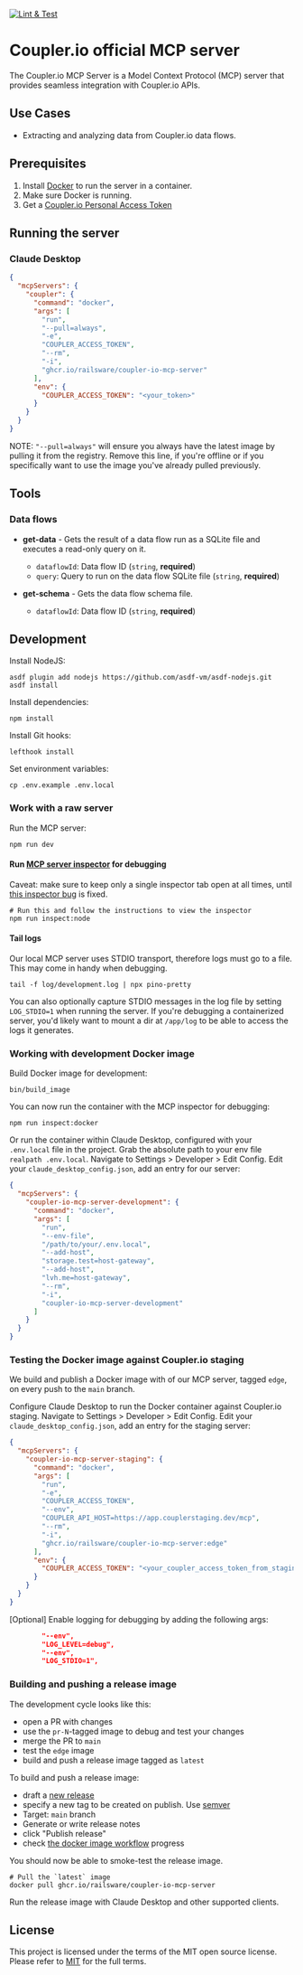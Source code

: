 [![Lint & Test](https://github.com/railsware/coupler-io-mcp-server/actions/workflows/lint-and-test.yml/badge.svg)](https://github.com/railsware/coupler-io-mcp-server/actions/workflows/lint-and-test.yml)

# Coupler.io official MCP server
The Coupler.io MCP Server is a Model Context Protocol (MCP) server that provides seamless integration with Coupler.io APIs.

## Use Cases
- Extracting and analyzing data from Coupler.io data flows.

## Prerequisites
1. Install [Docker](https://www.docker.com/) to run the server in a container.
2. Make sure Docker is running.
3. Get a [Coupler.io Personal Access Token](https://app.coupler.io/app/ai_features)

## Running the server
### Claude Desktop
```json
{
  "mcpServers": {
    "coupler": {
      "command": "docker",
      "args": [
        "run",
        "--pull=always",
        "-e",
        "COUPLER_ACCESS_TOKEN",
        "--rm",
        "-i",
        "ghcr.io/railsware/coupler-io-mcp-server"
      ],
      "env": {
        "COUPLER_ACCESS_TOKEN": "<your_token>"
      }
    }
  }
}
```

NOTE: `"--pull=always"` will ensure you always have the latest image by pulling it from the registry.
Remove this line, if you're offline or if you specifically want to use the image you've already pulled previously.

## Tools
### Data flows
- **get-data** - Gets the result of a data flow run as a SQLite file and executes a read-only query on it.
  - `dataflowId`: Data flow ID (`string`, **required**)
  - `query`: Query to run on the data flow SQLite file (`string`, **required**)

- **get-schema** - Gets the data flow schema file.
  - `dataflowId`: Data flow ID (`string`, **required**)

## Development

Install NodeJS:
```shell
asdf plugin add nodejs https://github.com/asdf-vm/asdf-nodejs.git
asdf install
```

Install dependencies:
```shell
npm install
```

Install Git hooks:
```shell
lefthook install
```

Set environment variables:
```shell
cp .env.example .env.local
```

### Work with a raw server
Run the MCP server:
```shell
npm run dev
```

#### Run [MCP server inspector](https://github.com/modelcontextprotocol/inspector) for debugging
Caveat: make sure to keep only a single inspector tab open at all times, until [this inspector bug](https://github.com/modelcontextprotocol/inspector/issues/302) is fixed.
```shell
# Run this and follow the instructions to view the inspector
npm run inspect:node
```

#### Tail logs
Our local MCP server uses STDIO transport, therefore logs must go to a file. This may come in handy when debugging.
```shell
tail -f log/development.log | npx pino-pretty
```
You can also optionally capture STDIO messages in the log file by setting `LOG_STDIO=1` when running the server.
If you're debugging a containerized server, you'd likely want to mount a dir at `/app/log` to be able to access the logs it generates.

### Working with development Docker image
Build Docker image for development:
```shell
bin/build_image
```

You can now run the container with the MCP inspector for debugging:
```shell
npm run inspect:docker
```

Or run the container within Claude Desktop, configured with your `.env.local` file in the project.
Grab the absolute path to your env file `realpath .env.local`.
Navigate to Settings > Developer > Edit Config.
Edit your `claude_desktop_config.json`, add an entry for our server:
```json
{
  "mcpServers": {
    "coupler-io-mcp-server-development": {
      "command": "docker",
      "args": [
        "run",
        "--env-file",
        "/path/to/your/.env.local",
        "--add-host",
        "storage.test=host-gateway",
        "--add-host",
        "lvh.me=host-gateway",
        "--rm",
        "-i",
        "coupler-io-mcp-server-development"
      ]
    }
  }
}
```

### Testing the Docker image against Coupler.io staging
We build and publish a Docker image with of our MCP server, tagged `edge`, on every push to the `main` branch.

Configure Claude Desktop to run the Docker container against Coupler.io staging.
Navigate to Settings > Developer > Edit Config.
Edit your `claude_desktop_config.json`, add an entry for the staging server:
```json
{
  "mcpServers": {
    "coupler-io-mcp-server-staging": {
      "command": "docker",
      "args": [
        "run",
        "-e",
        "COUPLER_ACCESS_TOKEN",
        "--env",
        "COUPLER_API_HOST=https://app.couplerstaging.dev/mcp",
        "--rm",
        "-i",
        "ghcr.io/railsware/coupler-io-mcp-server:edge"
      ],
      "env": {
        "COUPLER_ACCESS_TOKEN": "<your_coupler_access_token_from_staging>"
      }
    }
  }
}
```

[Optional] Enable logging for debugging by adding the following args:
```json
        "--env",
        "LOG_LEVEL=debug",
        "--env",
        "LOG_STDIO=1",
```

### Building and pushing a release image
The development cycle looks like this:
- open a PR with changes
- use the `pr-N`-tagged image to debug and test your changes
- merge the PR to `main`
- test the `edge` image
- build and push a release image tagged as `latest`

To build and push a release image:
- draft a [new release](https://github.com/railsware/coupler-io-mcp-server/releases/new?target=main)
- specify a new tag to be created on publish. Use [semver](https://semver.org/)
- Target: `main` branch
- Generate or write release notes
- click "Publish release"
- check [the docker image workflow](https://github.com/railsware/coupler-io-mcp-server/actions/workflows/publish-docker-image.yml) progress

You should now be able to smoke-test the release image.
```shell
# Pull the `latest` image
docker pull ghcr.io/railsware/coupler-io-mcp-server
```
Run the release image with Claude Desktop and other supported clients.

## License
This project is licensed under the terms of the MIT open source license. Please refer to [MIT](./LICENSE) for the full terms.
